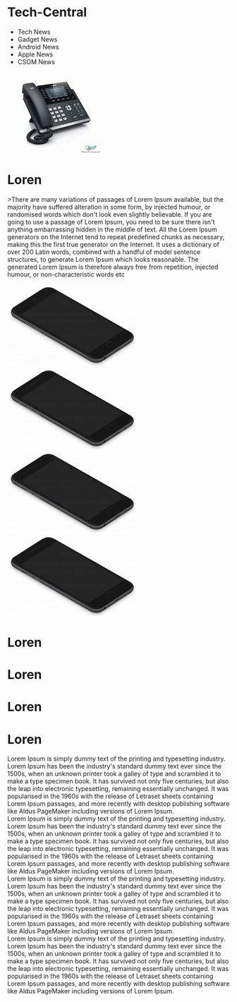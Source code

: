 <!DOCTYPE html>
<html>
<head class="head">
<link rel="stylesheet" type="text/css" href="style.css">
<title>Tech site </title>
</head>
<body>
  <main>
<h1 class="heading">Tech-Central</h1>
<nav class="list">
  <ul>
          <li class="list">Tech News</li>
          <li class="list">Gadget News</li>
          <li class="list">Android News</li>
          <li class="list">Apple News</li>
          <li class="list">CSOM News</li>
      </ul>
 </nav>

<img src="bigphone.jpg" alt="Smiley face" class="bigphone">

<h1 class="tophead"> Loren</h1>

<div class="grid-container">

</div>>There are many variations of passages of Lorem Ipsum available, but the majority have suffered alteration in some form, by injected humour, or randomised words which don't look even slightly believable. If you are going to use a passage of Lorem Ipsum, you need to be sure there isn't anything embarrassing hidden in the middle of text. All the Lorem Ipsum generators on the Internet tend to repeat predefined chunks as necessary, making this the first true generator on the Internet. It uses a dictionary of over 200 Latin words, combined with a handful of model sentence structures, to generate Lorem Ipsum which looks reasonable. The generated Lorem Ipsum is therefore always free from repetition, injected humour, or non-characteristic words etc</p>

<img src="phone.jpg" alt="Smiley face" class="phone" >

<img src="phone.jpg" alt="Smiley face" class="phone">

<img src="phone.jpg" alt="Smiley face" class="phone">

<img src="phone.jpg" alt="Smiley face" class="phone">

<h1 class="Loren"> Loren</h1>
<h1 class="Loren"> Loren</h1>
<h1 class="Loren"> Loren</h1>
<h1 class="Loren"> Loren</h1>

  <div class="grid-50 grid-parent">
    <div class="grid-25">
    Lorem Ipsum is simply dummy text of the printing and typesetting industry. Lorem Ipsum has been the industry's standard dummy text ever since the 1500s, when an unknown printer took a galley of type and scrambled it to make a type specimen book. It has survived not only five centuries, but also the leap into electronic typesetting, remaining essentially unchanged. It was popularised in the 1960s with the release of Letraset sheets containing Lorem Ipsum passages, and more recently with desktop publishing software like Aldus PageMaker including versions of Lorem Ipsum.
    </div>
    <div class="grid-25">
    Lorem Ipsum is simply dummy text of the printing and typesetting industry. Lorem Ipsum has been the industry's standard dummy text ever since the 1500s, when an unknown printer took a galley of type and scrambled it to make a type specimen book. It has survived not only five centuries, but also the leap into electronic typesetting, remaining essentially unchanged. It was popularised in the 1960s with the release of Letraset sheets containing Lorem Ipsum passages, and more recently with desktop publishing software like Aldus PageMaker including versions of Lorem Ipsum.
    </div>
    <div class="grid-25">
    Lorem Ipsum is simply dummy text of the printing and typesetting industry. Lorem Ipsum has been the industry's standard dummy text ever since the 1500s, when an unknown printer took a galley of type and scrambled it to make a type specimen book. It has survived not only five centuries, but also the leap into electronic typesetting, remaining essentially unchanged. It was popularised in the 1960s with the release of Letraset sheets containing Lorem Ipsum passages, and more recently with desktop publishing software like Aldus PageMaker including versions of Lorem Ipsum.
    </div>
    <div class="grid-25">
  Lorem Ipsum is simply dummy text of the printing and typesetting industry. Lorem Ipsum has been the industry's standard dummy text ever since the 1500s, when an unknown printer took a galley of type and scrambled it to make a type specimen book. It has survived not only five centuries, but also the leap into electronic typesetting, remaining essentially unchanged. It was popularised in the 1960s with the release of Letraset sheets containing Lorem Ipsum passages, and more recently with desktop publishing software like Aldus PageMaker including versions of Lorem Ipsum.
    </div>
  </div>
</div>


</main>
</body>
</html>

